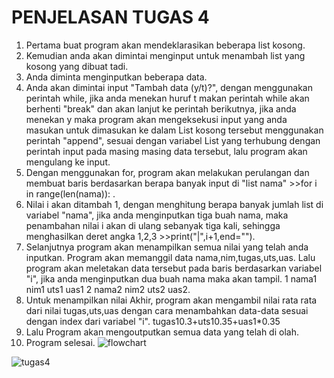 # PENJELASAN TUGAS 4

1. Pertama buat program akan mendeklarasikan beberapa list kosong.
2. Kemudian anda akan dimintai menginput untuk menambah list yang kosong yang dibuat tadi.
3. Anda diminta menginputkan beberapa data.
4. Anda akan dimintai input "Tambah data (y/t)?", dengan menggunakan perintah while, jika anda menekan huruf t makan perintah while akan berhenti "break" dan akan lanjut ke perintah berikutnya, jika anda menekan y maka program akan mengeksekusi input yang anda masukan untuk dimasukan ke dalam List kosong tersebut menggunakan perintah "append", sesuai dengan variabel List yang terhubung dengan perintah input pada masing masing data tersebut, lalu program akan mengulang ke input.
5. Dengan menggunakan for, program akan melakukan perulangan dan membuat baris berdasarkan berapa banyak input di "list nama" >>for i in range(len(nama)): .
6. Nilai i akan ditambah 1, dengan menghitung berapa banyak jumlah list di variabel "nama", jika anda menginputkan tiga buah nama, maka penambahan nilai i akan di ulang sebanyak tiga kali, sehingga menghasilkan deret angka 1,2,3 >>print("|",i+1,end="").
7. Selanjutnya program akan menampilkan semua nilai yang telah anda inputkan.
Program akan memanggil data nama,nim,tugas,uts,uas. Lalu program akan meletakan data tersebut pada baris berdasarkan variabel "i", jika anda menginputkan dua buah nama maka akan tampil. 1 nama1 nim1 uts1 uas1 2 nama2 nim2 uts2 uas2. 
8. Untuk menampilkan nilai Akhir, program akan mengambil nilai rata rata dari nilai tugas,uts,uas dengan cara menambahkan data-data sesuai dengan index dari variabel "i".
tugas10.3+uts10.35+uas1*0.35
9. Lalu Program akan mengoutputkan semua data yang telah di olah.
10. Program selesai.
![flowchart](https://user-images.githubusercontent.com/56942922/69521933-b6847f80-0f92-11ea-8f5e-c488473c29db.png)

![tugas4](https://user-images.githubusercontent.com/56942922/69521966-c9974f80-0f92-11ea-9906-d6438fbd6d9e.png)
